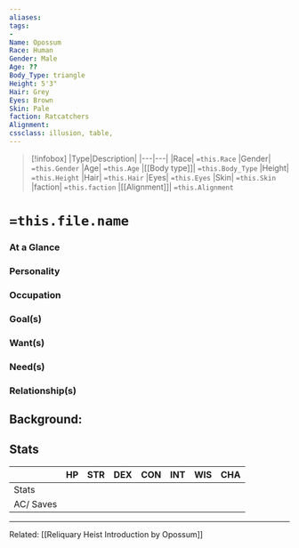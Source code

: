 ```yaml
---
aliases:
tags:
-
Name: Opossum
Race: Human
Gender: Male
Age: ??
Body_Type: triangle
Height: 5'3"
Hair: Grey
Eyes: Brown
Skin: Pale
faction: Ratcatchers
Alignment:
cssclass: illusion, table, 
---
```

> [!infobox]
> |Type|Description|
> |---|---|
> |Race| `=this.Race`
> |Gender| `=this.Gender`
> |Age| `=this.Age`
> |[[Body type]]| `=this.Body_Type`
> |Height| `=this.Height`
> |Hair| `=this.Hair`
> |Eyes| `=this.Eyes`
> |Skin| `=this.Skin`
> |faction| `=this.faction`
> |[[Alignment]]| `=this.Alignment`
> 


# `=this.file.name`
### At a Glance
### Personality
### Occupation
### Goal(s)
### Want(s)
### Need(s)
### Relationship(s)

## Background:

## Stats
|           | HP  | STR | DEX | CON | INT | WIS | CHA |
| --------- | --- | --- | --- | --- | --- | --- | --- |
| Stats     |     |     |     |     |     |     |     |
| AC/ Saves |     |     |     |     |     |     |     |

___
Related: [[Reliquary Heist Introduction by Opossum]]